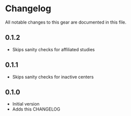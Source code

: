 # Changelog

All notable changes to this gear are documented in this file.

## 0.1.2
* Skips sanity checks for affiliated studies
  
## 0.1.1
* Skips sanity checks for inactive centers
  
## 0.1.0
* Initial version
* Adds this CHANGELOG
